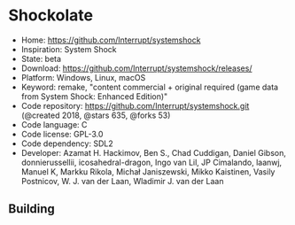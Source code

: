 # Shockolate

- Home: https://github.com/Interrupt/systemshock
- Inspiration: System Shock
- State: beta
- Download: https://github.com/Interrupt/systemshock/releases/
- Platform: Windows, Linux, macOS
- Keyword: remake, "content commercial + original required (game data from System Shock: Enhanced Edition)"
- Code repository: https://github.com/Interrupt/systemshock.git (@created 2018, @stars 635, @forks 53)
- Code language: C
- Code license: GPL-3.0
- Code dependency: SDL2
- Developer: Azamat H. Hackimov, Ben S., Chad Cuddigan, Daniel Gibson, donnierussellii, icosahedral-dragon, Ingo van Lil, JP Cimalando, laanwj, Manuel K, Markku Rikola, Michał Janiszewski, Mikko Kaistinen, Vasily Postnicov, W. J. van der Laan, Wladimir J. van der Laan

## Building
